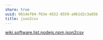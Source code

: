 ```yaml
---
share: true
uuid: 9614ef64-f63e-4552-8559-a9b1d2c3a65b
title: json2csv
---
```

[wiki.software.list.nodejs.npm.json2csv](/dentropydaemon-wiki/Software/List/nodejs/npm/json2csv)